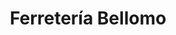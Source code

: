 ---
title: "Ferretería Bellomo"
url: /ciudad-autonoma-de-buenos-aires/ferreteria-bellomo/
shop: hardware
---
